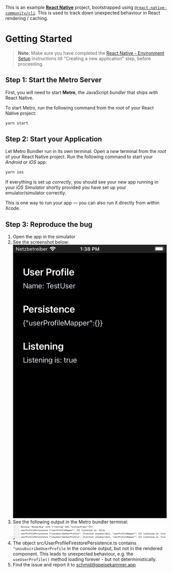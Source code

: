 This is an example [**React Native**](https://reactnative.dev) project, bootstrapped using [`@react-native-community/cli`](https://github.com/react-native-community/cli).
This is used to track down unexpected behaviour in React rendering / caching.

# Getting Started

>**Note**: Make sure you have completed the [React Native - Environment Setup](https://reactnative.dev/docs/environment-setup) instructions till "Creating a new application" step, before proceeding.

## Step 1: Start the Metro Server

First, you will need to start **Metro**, the JavaScript _bundler_ that ships _with_ React Native.

To start Metro, run the following command from the _root_ of your React Native project:

```bash
yarn start
```

## Step 2: Start your Application

Let Metro Bundler run in its _own_ terminal. Open a _new_ terminal from the _root_ of your React Native project. Run the following command to start your _Android_ or _iOS_ app:


```bash
yarn ios
```

If everything is set up _correctly_, you should see your new app running in your _iOS Simulator_ shortly provided you have set up your emulator/simulator correctly.

This is one way to run your app — you can also run it directly from within Xcode.

## Step 3: Reproduce the bug

1. Open the app in the simulator
2. See the screenshot below:
![simulator_screenshot.png](doc%2Fsimulator_screenshot.png)
3. See the following output in the Metro bundler terminal:
![console_screenshot.png](doc%2Fconsole_screenshot.png)
4. The object src/UserProfileFirestorePersistence.ts contains `"unsubscribeUserProfile` in the console output, but not in the rendered component. This leads to unexpected behaviour, e.g. the `useUserProfile()` method loading forever - but not deterministically.
5. Find the issue and report it to schmid@speisekammer.app

